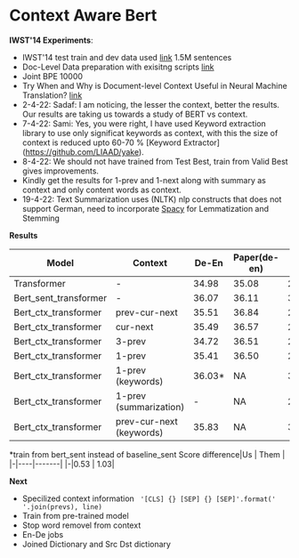 # Context Aware Bert
**IWST'14 Experiments**:
- IWST'14 test train and dev data used [link](http://dl.fbaipublicfiles.com/fairseq/data/iwslt14/de-en.tgz)  1.5M sentences
- Doc-Level Data preparation with exisitng scripts [link](https://github.com/bert-nmt/ctx-bert-nmt)
- Joint BPE 10000
- Try When and Why is Document-level Context Useful in Neural Machine Translation? [link](https://aclanthology.org/D19-6503/)
- 2-4-22: Sadaf: I am noticing, the lesser the context, better the results. Our results are taking us towards a study of BERT vs context.
- 7-4-22: Sami: Yes, you were right, I have used Keyword extraction library to use only significat keywords as context, with this the size of context is reduced upto 60-70 % [Keyword Extractor] (https://github.com/LIAAD/yake). 
- 8-4-22: We should not have trained from Test Best, train from Valid Best gives improvements.
- Kindly get the results for 1-prev and 1-next along with summary as context and only content words as context. 
- 19-4-22: Text Summarization uses (NLTK) nlp constructs that does not support German, need to incorporate [Spacy](https://spacy.io/models/de) for Lemmatization and Stemming 

**Results**

| Model | Context | De-En | Paper(de-en) | En-De|Paper(en-de)|
|-------|--------|---------|---------| -|-|
| Transformer | - | 34.98 | 35.08| 28.71|28.51|
| Bert_sent_transformer | - |36.07 | 36.11| 30.10|30.45|
| Bert_ctx_transformer | prev-cur-next | 35.51 | 36.84|29.53| 30.75|
| Bert_ctx_transformer | cur-next |  35.49 | 36.57|29.80 |30.66|
| Bert_ctx_transformer | 3-prev | 34.72 | 36.51| 29.16| 30.75|
| Bert_ctx_transformer | 1-prev | 35.41 |36.50| 29.63| 30.69|
| Bert_ctx_transformer | 1-prev (keywords) | 36.03* |NA| 30.10| NA|
| Bert_ctx_transformer | 1-prev (summarization) | - |NA| 29.76 |NA|
| Bert_ctx_transformer | prev-cur-next (keywords) | 35.83 |NA| 30.31| NA|

*train from bert_sent instead of baseline_sent
Score difference|Us  | Them |
|-|----|-------|
|-|0.53  | 1.03|



**Next**
- Specilized context information ``` '[CLS] {} [SEP] {} [SEP]'.format(' '.join(prevs), line)```
- Train from pre-trained model
- Stop word removel from context 
- En-De jobs
- Joined Dictionary and Src Dst dictionary
